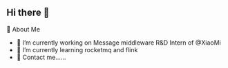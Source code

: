 ## Hi there 👋

🔭 About Me
- 🔭 I’m currently working on Message middleware R&D Intern of @XiaoMi
- 🌱 I’m currently learning rocketmq and flink
- 🌱 Contact me......
